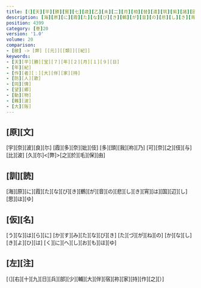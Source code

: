 ```yaml
---
title: [（][天][平][勝][寳][七][歳][乙][未][二][月][相][替][遣][筑][紫][諸][國][防][人][等][歌][）][（][為][防][人][情][陳][思][作][歌][一][首][[并][短][歌]][）]
description: [海][原][に][霞][た][な][び][き][鶴][が][音][の][悲][し][き][宵][は][国][辺][し][思][ほ][ゆ]
position: 4399
category: [巻]20
version: '1.0'
volume: 20
comparison:
- [敝] -> [弊] [[元]][[類]][[紀]]
keywords:
- [天][平][勝][宝][７][年][２][月][１][９][日]
- [年][紀]
- [作][者][：][大][伴][家][持]
- [防][人][歌]
- [同][情]
- [望][郷]
- [動][物]
- [難][波]
- [大][阪]
---
```


## [原][文]

[宇][奈][波][良][尓] [霞][多][奈][妣][伎] [多][頭][我][祢][乃] [可][奈][之][伎][与][比][波] [久][尓]<[弊]>[之][於][毛][保][由]

## [訓][読]

[海][原][に][霞][た][な][び][き][鶴][が][音][の][悲][し][き][宵][は][国][辺][し][思][ほ][ゆ]

## [仮][名]

[う][な][は][ら][に] [か][す][み][た][な][び][き] [た][づ][が][ね][の] [か][な][し][き][よ][ひ][は] [く][に][へ][し][お][も][ほ][ゆ]

## [左][注]

[（][右][十][九][日][兵][部][少][輔][大][伴][宿][祢][家][持][作][之][）]
